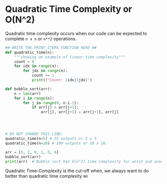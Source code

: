 # Quadratic Time Complexity or O(N^2)

Quadratic time complexity occurs when our code can be expected
to complete `n x n` or `n**2` operations.

```python
## WRITE THE PRINT_ITEMS FUNCTION HERE ##
def quadratic_time(n):
    """showing an example of linear-time complexity"""
    count = 0
    for idx in range(n):
        for jdx in range(n):
            count += 1
            print(f"Count: {idx}{jdx}")

def bubble_sort(arr):
    n = len(arr)
    for i in range(n):
        for j in range(0, n-i-1):
            if arr[j] > arr[j+1]:
                arr[j], arr[j+1] = arr[j+1], arr[j]




# DO NOT CHANGE THIS LINE:
quadratic_time(n=5) # 25 outputs or 5 x 5.
quadratic_time(n=10) # 100 outputs or 10 x 10.

arr = [5, 2, 9, 1, 5, 6]
bubble_sort(arr)
print(arr)  # Bubble sort has O(n^2) time complexity for worst and average cases.

```
Quadratic Time-Complexity is the cut-off when,
we always want to do better than quadratic time complexity wi